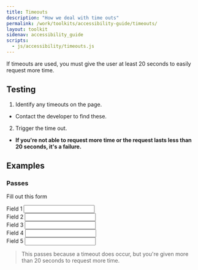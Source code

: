 ```yaml
---
title: Timeouts
description: "How we deal with time outs"
permalink: /work/toolkits/accessibility-guide/timeouts/
layout: toolkit
sidenav: accessibility_guide
scripts:
  - js/accessibility/timeouts.js
---
```


If timeouts are used, you must give the user at least 20 seconds to easily request more time.

## Testing

1. Identify any timeouts on the page.
  * Contact the developer to find these.
2. Trigger the time out.
  * **If you're not able to request more time or the request lasts less than 20 seconds, it's a failure.**

## Examples

### Passes

Fill out this form

<form id="pForm">
<label for="t1">Field 1</label>&nbsp;<input type="text" id="t1"><br>
<label for="t2">Field 2</label>&nbsp;<input type="text" id="t2"><br>
<label for="t3">Field 3</label>&nbsp;<input type="text" id="t3"><br>
<label for="t4">Field 4</label>&nbsp;<input type="text" id="t4"><br>
<label for="t5">Field 5</label>&nbsp;<input type="text" id="t5"><br>
</form>

> This passes because a timeout does occur, but you're given more than 20 seconds to request more time.
